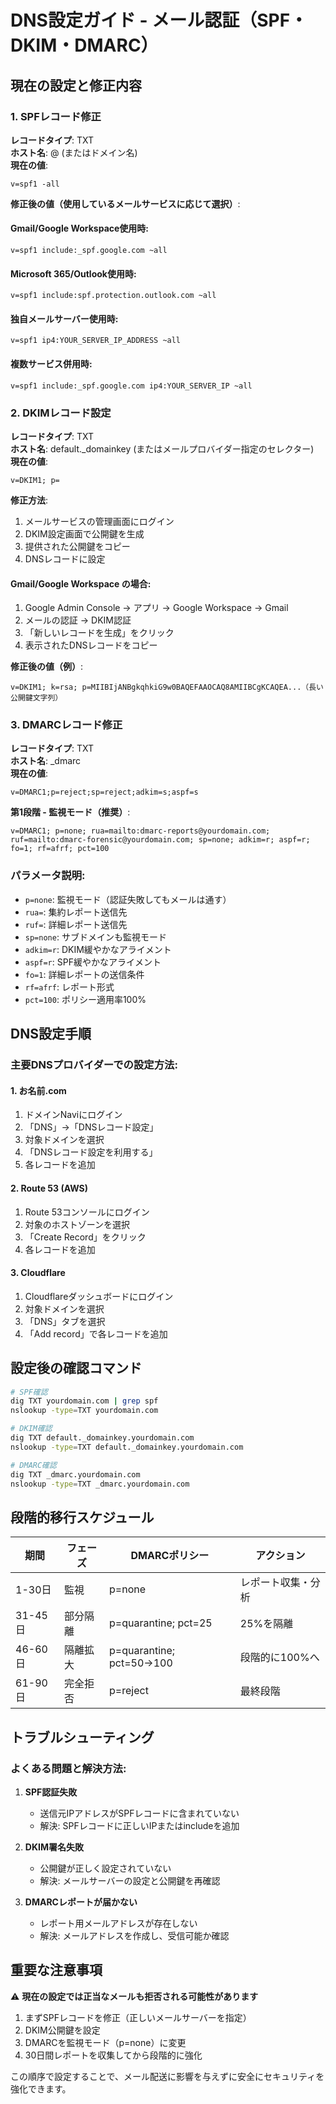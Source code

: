 # DNS設定ガイド - メール認証（SPF・DKIM・DMARC）

## 現在の設定と修正内容

### 1. SPFレコード修正

**レコードタイプ**: TXT  
**ホスト名**: @ (またはドメイン名)  
**現在の値**: 
```
v=spf1 -all
```

**修正後の値（使用しているメールサービスに応じて選択）**:

#### Gmail/Google Workspace使用時:
```
v=spf1 include:_spf.google.com ~all
```

#### Microsoft 365/Outlook使用時:
```
v=spf1 include:spf.protection.outlook.com ~all
```

#### 独自メールサーバー使用時:
```
v=spf1 ip4:YOUR_SERVER_IP_ADDRESS ~all
```

#### 複数サービス併用時:
```
v=spf1 include:_spf.google.com ip4:YOUR_SERVER_IP ~all
```

### 2. DKIMレコード設定

**レコードタイプ**: TXT  
**ホスト名**: default._domainkey (またはメールプロバイダー指定のセレクター)  
**現在の値**: 
```
v=DKIM1; p=
```

**修正方法**:
1. メールサービスの管理画面にログイン
2. DKIM設定画面で公開鍵を生成
3. 提供された公開鍵をコピー
4. DNSレコードに設定

#### Gmail/Google Workspace の場合:
1. Google Admin Console → アプリ → Google Workspace → Gmail
2. メールの認証 → DKIM認証
3. 「新しいレコードを生成」をクリック
4. 表示されたDNSレコードをコピー

**修正後の値（例）**:
```
v=DKIM1; k=rsa; p=MIIBIjANBgkqhkiG9w0BAQEFAAOCAQ8AMIIBCgKCAQEA...（長い公開鍵文字列）
```

### 3. DMARCレコード修正

**レコードタイプ**: TXT  
**ホスト名**: _dmarc  
**現在の値**: 
```
v=DMARC1;p=reject;sp=reject;adkim=s;aspf=s
```

**第1段階 - 監視モード（推奨）**:
```
v=DMARC1; p=none; rua=mailto:dmarc-reports@yourdomain.com; ruf=mailto:dmarc-forensic@yourdomain.com; sp=none; adkim=r; aspf=r; fo=1; rf=afrf; pct=100
```

### パラメータ説明:
- `p=none`: 監視モード（認証失敗してもメールは通す）
- `rua=`: 集約レポート送信先
- `ruf=`: 詳細レポート送信先
- `sp=none`: サブドメインも監視モード
- `adkim=r`: DKIM緩やかなアライメント
- `aspf=r`: SPF緩やかなアライメント
- `fo=1`: 詳細レポートの送信条件
- `rf=afrf`: レポート形式
- `pct=100`: ポリシー適用率100%

## DNS設定手順

### 主要DNSプロバイダーでの設定方法:

#### 1. お名前.com
1. ドメインNaviにログイン
2. 「DNS」→「DNSレコード設定」
3. 対象ドメインを選択
4. 「DNSレコード設定を利用する」
5. 各レコードを追加

#### 2. Route 53 (AWS)
1. Route 53コンソールにログイン
2. 対象のホストゾーンを選択
3. 「Create Record」をクリック
4. 各レコードを追加

#### 3. Cloudflare
1. Cloudflareダッシュボードにログイン
2. 対象ドメインを選択
3. 「DNS」タブを選択
4. 「Add record」で各レコードを追加

## 設定後の確認コマンド

```bash
# SPF確認
dig TXT yourdomain.com | grep spf
nslookup -type=TXT yourdomain.com

# DKIM確認
dig TXT default._domainkey.yourdomain.com
nslookup -type=TXT default._domainkey.yourdomain.com

# DMARC確認
dig TXT _dmarc.yourdomain.com
nslookup -type=TXT _dmarc.yourdomain.com
```

## 段階的移行スケジュール

| 期間 | フェーズ | DMARCポリシー | アクション |
|------|---------|---------------|-----------|
| 1-30日 | 監視 | p=none | レポート収集・分析 |
| 31-45日 | 部分隔離 | p=quarantine; pct=25 | 25%を隔離 |
| 46-60日 | 隔離拡大 | p=quarantine; pct=50→100 | 段階的に100%へ |
| 61-90日 | 完全拒否 | p=reject | 最終段階 |

## トラブルシューティング

### よくある問題と解決方法:

1. **SPF認証失敗**
   - 送信元IPアドレスがSPFレコードに含まれていない
   - 解決: SPFレコードに正しいIPまたはincludeを追加

2. **DKIM署名失敗**
   - 公開鍵が正しく設定されていない
   - 解決: メールサーバーの設定と公開鍵を再確認

3. **DMARCレポートが届かない**
   - レポート用メールアドレスが存在しない
   - 解決: メールアドレスを作成し、受信可能か確認

## 重要な注意事項

⚠️ **現在の設定では正当なメールも拒否される可能性があります**

1. まずSPFレコードを修正（正しいメールサーバーを指定）
2. DKIM公開鍵を設定
3. DMARCを監視モード（p=none）に変更
4. 30日間レポートを収集してから段階的に強化

この順序で設定することで、メール配送に影響を与えずに安全にセキュリティを強化できます。